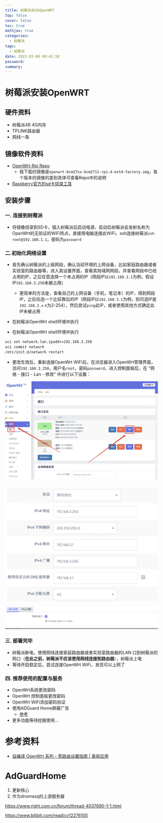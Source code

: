 ```yaml
---
title: 树莓派4b与OpenWRT
top: false
cover: false
toc: true
mathjax: true
categories:
  - 树莓派
tags:
  - 树莓派
date: 2022-03-08 09:41:18
password:
summary:
---
```


# 树莓派安装OpenWRT

## 硬件资料

- 树莓派4B 4G内存
- TPLINK路由器
- 网线一条

## 镜像软件资料

- [OpenWrt-Rpi Repo](https://link.segmentfault.com/?enc=SgF5m0Rtw1aNsQ4lW1H5Fg%3D%3D.yJsuiAm28Hnkn0ITy8nyqT0Gv65H13HUWlbXGfVeDp%2BmYOpc6lQaSA4R2BiTNH0W)
  - 我下载的镜像是`openwrt-bcm27xx-bcm2711-rpi-4-ext4-factory.img`，各个版本的镜像的差别具体可查看Repo中的说明
- [Raspberry官方的sd卡烧录工具](https://link.segmentfault.com/?enc=cbdqOkdAEOxNXtZ8xhM1sQ%3D%3D.1Tv6sEop0nn05knux46ffxrhFA2G5mrQaO3sF1JtMikQwj2GpgU8yP4e3uTwtl6X)

## 安装步骤

### 一. 连接到树莓派

- 将镜像烧录到SD卡，插入树莓派后启动电源，启动后树莓派会发射名称为OpenWrt的无验证的WiFi热点，直接用电脑连接此WiFi，ssh连接树莓派`ssh root@192.168.1.1`，密码为`password`

### 二.初始化网络设置

- 首先确认树莓派的上级网段，确认当前环境的上网设备，比如家庭路由器或者实验室的路由器等，进入其设置界面，查看其局域网网段，并查看网段中已经占用的IP，之后任意选择一个未占用的IP（网段IP以`192.168.3.1`为例，假设IP`192.168.3.250`未被占用）
  - 更简单的方法是，查看自己的上网设备（手机，笔记本）的IP，得到网段IP，之后任选一个比较靠后的IP（网段IP以`192.168.3.1`为例，则可选IP是`192.168.3.x` x为2-254），然后尝试`ping`此IP，或者使用其他方式确定此IP未被占用
- 在树莓派OpenWrt shell环境中执行

- 在树莓派OpenWrt shell环境中执行

```bash
uci set network.lan.ipaddr=192.168.3.250
uci commit network
/etc/init.d/network restart
```

- 更改生效后，重新连接OpenWrt WiFi后，在浏览器进入OpenWrt管理界面，访问`192.168.3.250`，用户名`root`，密码`password`，进入控制面板后，在 “⽹络 - 接⼝ - Lan - 修改” 中进⾏以下设置：

![image-20220308105210570](https://raw.githubusercontent.com/lijinzedev/picture/main/img/202203081052651.png)

![image-20220308105235107](https://raw.githubusercontent.com/lijinzedev/picture/main/img/202203081052139.png)

![image-20220308105249683](https://raw.githubusercontent.com/lijinzedev/picture/main/img/202203081052711.png)

### 三. 部署完毕

- 树莓派断电，使用网线连接家庭路由器或者实验室路由器的LAN 口到树莓派的网口（**在此之前，树莓派不应该使用网线连接到路由器**），树莓派上电
- 等待开启稳定后，尝试连接OpenWrt WiFi，发现可以上网了

### 四. 推荐使用的配置与服务

- OpenWrt系统更改密码
- OpenWrt 控制面板更改密码
- OpenWrt WiFi添加密码验证
- 使用ADGuard Home屏蔽广告
  - [参考](https://link.segmentfault.com/?enc=RrVl0yAe%2BTJk379%2BZ9GAzw%3D%3D.WFyOvoej68WtCfqpemSx4FgFs%2FaArrnpRPTF%2FRh%2F4SU%3D)
- 更多功能等待挖掘使用...

# 参考资料

- [自编译 OpenWrt 系列 - 旁路由设置指南 | 美丽应用](https://mlapp.cn/1008.html) 

# AdGuardHome

1. 更新核心
2. 作为dnsmasq的上游服务器

https://www.right.com.cn/forum/thread-4037690-1-1.html

https://www.bilibili.com/read/cv12276105
